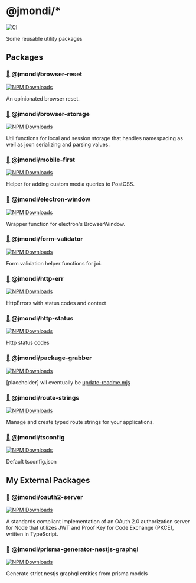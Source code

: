 # @jmondi/*

[![CI](https://github.com/jasonraimondi/jmondi/actions/workflows/ci.yaml/badge.svg)](https://github.com/jasonraimondi/jmondi/actions/workflows/ci.yaml)

Some reusable utility packages

## Packages

[//]: # (INSERT_START)

### [📁](https://github.com/jasonraimondi/jmondi/tree/main/packages/browser-reset/package.json) @jmondi/browser-reset

[![NPM Downloads](https://img.shields.io/npm/dt/@jmondi/browser-reset?label=npm+downloads&style=flat-square)](https://www.npmjs.com/package/@jmondi/browser-reset)

An opinionated browser reset.
### [📁](https://github.com/jasonraimondi/jmondi/tree/main/packages/browser-storage/package.json) @jmondi/browser-storage

[![NPM Downloads](https://img.shields.io/npm/dt/@jmondi/browser-storage?label=npm+downloads&style=flat-square)](https://www.npmjs.com/package/@jmondi/browser-storage)

Util functions for local and session storage that handles namespacing as well as json serializing and parsing values.
### [📁](https://github.com/jasonraimondi/jmondi/tree/main/packages/custom-media-mobile-first/package.json) @jmondi/mobile-first

[![NPM Downloads](https://img.shields.io/npm/dt/@jmondi/mobile-first?label=npm+downloads&style=flat-square)](https://www.npmjs.com/package/@jmondi/mobile-first)

Helper for adding custom media queries to PostCSS.
### [📁](https://github.com/jasonraimondi/jmondi/tree/main/packages/electron-window/package.json) @jmondi/electron-window

[![NPM Downloads](https://img.shields.io/npm/dt/@jmondi/electron-window?label=npm+downloads&style=flat-square)](https://www.npmjs.com/package/@jmondi/electron-window)

Wrapper function for electron's BrowserWindow.
### [📁](https://github.com/jasonraimondi/jmondi/tree/main/packages/form-validator/package.json) @jmondi/form-validator

[![NPM Downloads](https://img.shields.io/npm/dt/@jmondi/form-validator?label=npm+downloads&style=flat-square)](https://www.npmjs.com/package/@jmondi/form-validator)

Form validation helper functions for joi.
### [📁](https://github.com/jasonraimondi/jmondi/tree/main/packages/http-err/package.json) @jmondi/http-err

[![NPM Downloads](https://img.shields.io/npm/dt/@jmondi/http-err?label=npm+downloads&style=flat-square)](https://www.npmjs.com/package/@jmondi/http-err)

HttpErrors with status codes and context
### [📁](https://github.com/jasonraimondi/jmondi/tree/main/packages/http-status/package.json) @jmondi/http-status

[![NPM Downloads](https://img.shields.io/npm/dt/@jmondi/http-status?label=npm+downloads&style=flat-square)](https://www.npmjs.com/package/@jmondi/http-status)

Http status codes
### [📁](https://github.com/jasonraimondi/jmondi/tree/main/packages/package-grabber/package.json) @jmondi/package-grabber

[![NPM Downloads](https://img.shields.io/npm/dt/@jmondi/package-grabber?label=npm+downloads&style=flat-square)](https://www.npmjs.com/package/@jmondi/package-grabber)

[placeholder] wll eventually be [update-readme.mjs](./bin/update-readme.mjs)
### [📁](https://github.com/jasonraimondi/jmondi/tree/main/packages/route-strings/package.json) @jmondi/route-strings

[![NPM Downloads](https://img.shields.io/npm/dt/@jmondi/route-strings?label=npm+downloads&style=flat-square)](https://www.npmjs.com/package/@jmondi/route-strings)

Manage and create typed route strings for your applications.
### [📁](https://github.com/jasonraimondi/jmondi/tree/main/packages/tsconfig/package.json) @jmondi/tsconfig

[![NPM Downloads](https://img.shields.io/npm/dt/@jmondi/tsconfig?label=npm+downloads&style=flat-square)](https://www.npmjs.com/package/@jmondi/tsconfig)

Default tsconfig.json

[//]: # (INSERT_END)

## My External Packages

### [📁](https://github.com/jasonraimondi/ts-oauth2-server) @jmondi/oauth2-server

[![NPM Downloads](https://img.shields.io/npm/dt/@jmondi/oauth2-server?label=npm+downloads&style=flat-square)](https://www.npmjs.com/package/@jmondi/oauth2-server)

A standards compliant implementation of an OAuth 2.0 authorization server for Node that utilizes JWT and Proof Key for Code Exchange (PKCE), written in TypeScript. 

### [📁](https://github.com/jasonraimondi/prisma-generator-nestjs-graphql-strict) @jmondi/prisma-generator-nestjs-graphql

[![NPM Downloads](https://img.shields.io/npm/dt/@jmondi/prisma-generator-nestjs-graphql?label=npm+downloads&style=flat-square)](https://www.npmjs.com/package/@jmondi/prisma-generator-nestjs-graphql)

Generate strict nestjs graphql entities from prisma models
